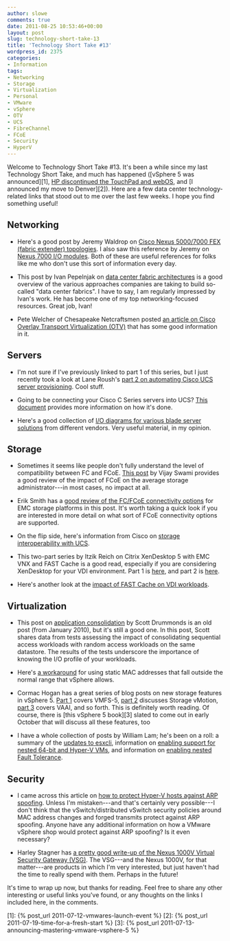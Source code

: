 ```yaml
---
author: slowe
comments: true
date: 2011-08-25 10:53:46+00:00
layout: post
slug: technology-short-take-13
title: 'Technology Short Take #13'
wordpress_id: 2375
categories:
- Information
tags:
- Networking
- Storage
- Virtualization
- Personal
- VMware
- vSphere
- OTV
- UCS
- FibreChannel
- FCoE
- Security
- HyperV
---
```


Welcome to Technology Short Take #13. It's been a while since my last Technology Short Take, and much has happened ([vSphere 5 was announced][1], [HP discontinued the TouchPad and webOS](http://www.engadget.com/2011/08/18/hp-will-discontinue-operations-for-webos-devices/), and [I announced my move to Denver][2]). Here are a few data center technology-related links that stood out to me over the last few weeks. I hope you find something useful!

## Networking

* Here's a good post by Jeremy Waldrop on [Cisco Nexus 5000/7000 FEX (fabric extender) topologies](http://jeremywaldrop.wordpress.com/2011/06/30/cisco-nexus-50007000-fex-topologies/). I also saw this reference by Jeremy on [Nexus 7000 I/O modules](http://jeremywaldrop.wordpress.com/2011/06/30/cisco-nexus-7000-io-module-cheat-sheet/). Both of these are useful references for folks like me who don't use this sort of information every day. 

* This post by Ivan Pepelnjak on [data center fabric architectures](http://www.ioshints.info/Data_Center_Fabric_Architectures) is a good overview of the various approaches companies are taking to build so-called "data center fabrics". I have to say, I am regularly impressed by Ivan's work. He has become one of my top networking-focused resources. Great job, Ivan!

* Pete Welcher of Chesapeake Netcraftsmen posted [an article on Cisco Overlay Transport Virtualization (OTV)](http://www.netcraftsmen.net/resources/blogs/cisco-overlay-transport-virtualization-otv.html) that has some good information in it.

## Servers

* I'm not sure if I've previously linked to part 1 of this series, but I just recently took a look at Lane Roush's [part 2 on automating Cisco UCS server provisioning](http://www.laneroush.com/automated-cisco-ucs-server-provisioning-part-2-the-meat/). Cool stuff.

* Going to be connecting your Cisco C Series servers into UCS? [This document](http://www.cisco.com/en/US/docs/unified_computing/ucs/c/hw/C250M1/install/ucsm-integration.html) provides more information on how it's done.

* Here's a good collection of [I/O diagrams for various blade server solutions](http://bladesmadesimple.com/2011/07/blade-chassis-io-diagrams/) from different vendors. Very useful material, in my opinion.

## Storage

* Sometimes it seems like people don't fully understand the level of compatibility between FC and FCoE. [This post](http://virtualeverything.wordpress.com/2011/05/30/fcoes-impact-on-a-storage-administrator/) by Vijay Swami provides a good review of the impact of FCoE on the average storage administrator---in most cases, no impact at all.

* Erik Smith has a [good review of the FC/FCoE connectivity options](http://brasstacksblog.typepad.com/brass-tacks/2011/06/fcfcoe-connectivity-options-as-of-6272011.html) for EMC storage platforms in this post. It's worth taking a quick look if you are interested in more detail on what sort of FCoE connectivity options are supported.

* On the flip side, here's information from Cisco on [storage interoperability with UCS](http://www.cisco.com/en/US/docs/switches/datacenter/mds9000/interoperability/matrix/Matrix8.html#wp323852).

* This two-part series by Itzik Reich on Citrix XenDesktop 5 with EMC VNX and FAST Cache is a good read, especially if you are considering XenDesktop for your VDI environment. Part 1 is [here](http://itzikr.wordpress.com/2011/06/08/citrix-xendesktopp-5-on-emc-vnx-match-made-in-heaven-part1/), and part 2 is [here](http://itzikr.wordpress.com/2011/06/09/citrix-xendesktop-5-on-emc-vnx-match-made-in-heaven-part2/).

* Here's another look at the [impact of FAST Cache on VDI workloads](http://sudrsn.wordpress.com/2011/06/15/fast-cache-and-vdi/).

## Virtualization

* This post on [application consolidation](http://vpivot.com/2010/01/15/virtual-storage-design-application-consolidation/) by Scott Drummonds is an old post (from January 2010), but it's still a good one. In this post, Scott shares data from tests assessing the impact of consolidating sequential access workloads with random access workloads on the same datastore. The results of the tests underscore the importance of knowing the I/O profile of your workloads.

* Here's [a workaround](http://blog.vmpros.nl/2011/05/31/vmware-the-mac-address-entered-is-not-in-the-valid-range/) for using static MAC addresses that fall outside the normal range that vSphere allows.

* Cormac Hogan has a great series of blog posts on new storage features in vSphere 5. [Part 1](http://blogs.vmware.com/vsphere/2011/07/new-vsphere-50-storage-features-part-1-vmfs-5.html) covers VMFS-5, [part 2](http://blogs.vmware.com/vsphere/2011/07/new-vsphere-50-storage-features-part-2-storage-vmotion.html) discusses Storage vMotion, [part 3](http://blogs.vmware.com/vsphere/2011/07/new-enhanced-vsphere-50-storage-features-part-3-vaai.html) covers VAAI, and so forth. This is definitely worth reading. Of course, there is [this vSphere 5 book][3] slated to come out in early October that will discuss all these features, too

* I have a whole collection of posts by William Lam; he's been on a roll: a summary of the [updates to esxcli](http://www.virtuallyghetto.com/2011/07/major-enhancements-in-esxcli-for.html), information on [enabling support for nested 64-bit and Hyper-V VMs](http://www.virtuallyghetto.com/2011/07/how-to-enable-support-for-nested-64bit.html), and information on [enabling nested Fault Tolerance](http://www.virtuallyghetto.com/2011/07/how-to-enable-nested-vft-virtual-fault.html).

## Security

* I came across this article on [how to protect Hyper-V hosts against ARP spoofing](http://blogs.msdn.com/b/virtual_pc_guy/archive/2011/08/08/protecting-against-arp-spoofing-in-hyper-v.aspx). Unless I'm mistaken---and that's certainly very possible---I don't think that the vSwitch/distributed vSwitch security policies around MAC address changes and forged transmits protect against ARP spoofing. Anyone have any additional information on how a VMware vSphere shop would protect against ARP spoofing? Is it even necessary?

* Harley Stagner has [a pretty good write-up of the Nexus 1000V Virtual Security Gateway (VSG)](http://www.theblinkylight.com/virtualization-blog/end-to-end-virtual-security-with-the-cisco-nexus-vsg/). The VSG---and the Nexus 1000V, for that matter---are products in which I'm very interested, but just haven't had the time to really spend with them. Perhaps in the future!

It's time to wrap up now, but thanks for reading. Feel free to share any other interesting or useful links you've found, or any thoughts on the links I included here, in the comments.

[1]: {% post_url 2011-07-12-vmwares-launch-event %}
[2]: {% post_url 2011-07-19-time-for-a-fresh-start %}
[3]: {% post_url 2011-07-13-announcing-mastering-vmware-vsphere-5 %}
